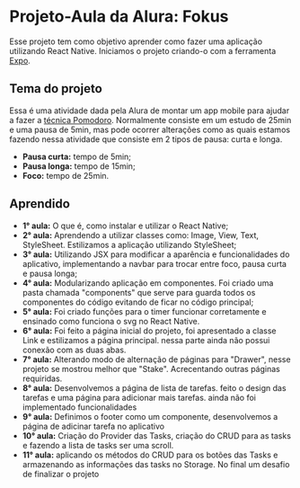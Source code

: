 # Projeto-Aula da Alura: Fokus
Esse projeto tem como objetivo aprender como fazer uma aplicação utilizando React Native. Iniciamos o projeto criando-o com a ferramenta [Expo](https://expo.dev).

## Tema do projeto
Essa é uma atividade dada pela Alura de montar um app mobile para ajudar a fazer a [técnica Pomodoro](https://brasilescola.uol.com.br/dicas-de-estudo/tecnica-pomodoro-que-e-e-como-funciona.htm).
Normalmente consiste em um estudo de 25min e uma pausa de 5min, mas pode ocorrer alterações como as quais estamos fazendo nessa atividade que consiste em 2 tipos de pausa: curta e longa.

* **Pausa curta:** tempo de 5min;
* **Pausa longa:** tempo de 15min;
* **Foco:** tempo de 25min.

## Aprendido
* **1° aula:** O que é, como instalar e utilizar o React Native;
* **2° aula:** Aprendendo a utilizar classes como: Image, View, Text, StyleSheet. Estilizamos a aplicação utilizando StyleSheet;
* **3° aula:** Utilizando JSX para modificar a aparência e funcionalidades do aplicativo, implementando a navbar para trocar entre foco, pausa curta e pausa longa;
* **4° aula:** Modularizando aplicação em componentes. Foi criado uma pasta chamada "components" que serve para guarda todos os componentes do código evitando de ficar no código principal;
* **5° aula:** Foi criado funções para o timer funcionar corretamente e ensinado como funciona o svg no React Native.
* **6° aula:** Foi feito a página inicial do projeto, foi apresentado a classe Link e estilizamos a página principal. nessa parte ainda não possui conexão com as duas abas.
* **7° aula:** Alterando modo de alternação de páginas para "Drawer", nesse projeto se mostrou melhor que "Stake". Acrecentando outras páginas requiridas.
* **8° aula:** Desenvolvemos a página de lista de tarefas. feito o design das tarefas e uma página para adicionar mais tarefas. ainda não foi implementado funcionalidades
* **9° aula:** Definimos o footer como um componente, desenvolvemos a página de adicinar tarefa no aplicativo
* **10° aula:** Criação do Provider das Tasks, criação do CRUD para as tasks e fazendo a lista de tasks ser uma scroll.
* **11° aula:** aplicando os métodos do CRUD para os botões das Tasks e armazenando as informações das tasks no Storage. No final um desafio de finalizar o projeto